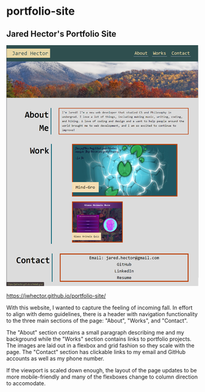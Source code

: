 # portfolio-site

## Jared Hector's Portfolio Site

![portfolio site](./assets/images/portfolio-screenshot.png)

https://jwhector.github.io/portfolio-site/

With this website, I wanted to capture the feeling of incoming fall. In effort to align with demo guidelines, there is a header with navigation functionality to the three main sections of the page: "About", "Works", and "Contact".

The "About" section contains a small paragraph describing me and my background while the "Works" section contains links to portfolio projects. The images are laid out in a flexbox and grid fashion so they scale with the page. The "Contact" section has clickable links to my email and GitHub accounts as well as my phone number.

If the viewport is scaled down enough, the layout of the page updates to be more mobile-friendly and many of the flexboxes change to column direction to accomodate.
